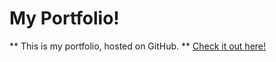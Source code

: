 # My Portfolio!
** This is my portfolio, hosted on GitHub. **
[Check it out here!](https://liamhardman10.github.io/portfolio)
